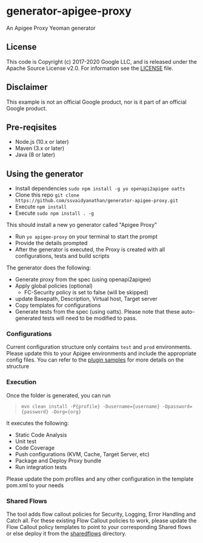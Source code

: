 # generator-apigee-proxy
An Apigee Proxy Yeoman generator

## License

This code is Copyright (c) 2017-2020 Google LLC, and is released under the
Apache Source License v2.0. For information see the [LICENSE](LICENSE) file.

## Disclaimer

This example is not an official Google product, nor is it part of an official Google product.

## Pre-reqisites

- Node.js (10.x or later)
- Maven (3.x or later)
- Java (8 or later)

## Using the generator

- Install dependencies `sudo npm install -g yo openapi2apigee oatts`
- Clone this repo `git clone https://github.com/ssvaidyanathan/generator-apigee-proxy.git`
- Execute `npm install`
- Execute `sudo npm install . -g`

This should install a new yo generator called "Apigee Proxy"

- Run `yo apigee-proxy` on your terminal to start the prompt
- Provide the details prompted
- After the generator is executed, the Proxy is created with all configurations, tests and build scripts

The generator does the following:
- Generate proxy from the spec (using openapi2apigee)
- Apply global policies (optional)
	- FC-Security policy is set to false (will be skipped)
- update Basepath, Description, Virtual host, Target server
- Copy templates for configurations
- Generate tests from the spec (using oatts). Please note that these auto-generated tests will need to be modified to pass.

### Configurations

Current configuration structure only contains `test` and `prod` environments. Please update this to your Apigee environments and include the appropriate config files. You can refer to the [plugin samples](https://github.com/apigee/apigee-config-maven-plugin/tree/master/samples/EdgeConfig/resources) for more details on the structure

### Execution

Once the folder is generated, you can run 
>`mvn clean install -P{profile} -Dusername={username} -Dpassword={password} -Dorg={org}` 
	
It executes the following: 
- Static Code Analysis
- Unit test
- Code Coverage
- Push configurations (KVM, Cache, Target Server, etc)
- Package and Deploy Proxy bundle
- Run integration tests

Please update the pom profiles and any other configuration in the template pom.xml to your needs

### Shared Flows

The tool adds flow callout policies for Security, Logging, Error Handling and Catch all. For these existing Flow Callout policies to work, please update the Flow Callout policy templates to point to your corresponding Shared flows or else deploy it from the [sharedflows](./sharedflows) directory.


